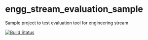 # engg_stream_evaluation_sample
Sample project to test evaluation tool for engineering stream

[![Build Status](https://travis-ci.com/jayesh-n/engg_stream_evaluation_sample.svg?branch=master)](https://travis-ci.com/jayesh-n/engg_stream_evaluation_sample)
